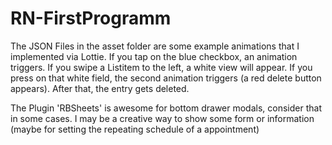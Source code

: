 # RN-FirstProgramm

The JSON Files in the asset folder are some example animations that I implemented via Lottie. If you tap on the blue checkbox, an animation triggers. If you swipe a Listitem to the left, a white view will appear. If you press on that white field, the second animation triggers (a red delete button appears). After that, the entry gets deleted. 

The Plugin 'RBSheets' is awesome for bottom drawer modals, consider that in some cases. I may be a creative way to show some form or information (maybe for setting the repeating schedule of a appointment)
